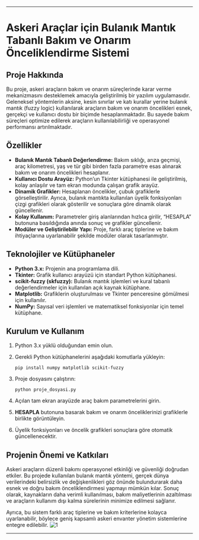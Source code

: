 

---

# Askeri Araçlar için Bulanık Mantık Tabanlı Bakım ve Onarım Önceliklendirme Sistemi

## Proje Hakkında

Bu proje, askeri araçların bakım ve onarım süreçlerinde karar verme mekanizmasını desteklemek amacıyla geliştirilmiş bir yazılım uygulamasıdır. Geleneksel yöntemlerin aksine, kesin sınırlar ve katı kurallar yerine bulanık mantık (fuzzy logic) kullanılarak araçların bakım ve onarım öncelikleri esnek, gerçekçi ve kullanıcı dostu bir biçimde hesaplanmaktadır. Bu sayede bakım süreçleri optimize edilerek araçların kullanılabilirliği ve operasyonel performansı artırılmaktadır.

## Özellikler

* **Bulanık Mantık Tabanlı Değerlendirme:** Bakım sıklığı, arıza geçmişi, araç kilometresi, yaş ve tür gibi birden fazla parametre esas alınarak bakım ve onarım öncelikleri hesaplanır.
* **Kullanıcı Dostu Arayüz:** Python’un Tkinter kütüphanesi ile geliştirilmiş, kolay anlaşılır ve tam ekran modunda çalışan grafik arayüz.
* **Dinamik Grafikler:** Hesaplanan öncelikler, çubuk grafiklerle görselleştirilir. Ayrıca, bulanık mantıkta kullanılan üyelik fonksiyonları çizgi grafikleri olarak gösterilir ve sonuçlara göre dinamik olarak güncellenir.
* **Kolay Kullanım:** Parametreler giriş alanlarından hızlıca girilir, “HESAPLA” butonuna basıldığında anında sonuç ve grafikler güncellenir.
* **Modüler ve Geliştirilebilir Yapı:** Proje, farklı araç tiplerine ve bakım ihtiyaçlarına uyarlanabilir şekilde modüler olarak tasarlanmıştır.

## Teknolojiler ve Kütüphaneler

* **Python 3.x:** Projenin ana programlama dili.
* **Tkinter:** Grafik kullanıcı arayüzü için standart Python kütüphanesi.
* **scikit-fuzzy (skfuzzy):** Bulanık mantık işlemleri ve kural tabanlı değerlendirmeler için kullanılan açık kaynak kütüphane.
* **Matplotlib:** Grafiklerin oluşturulması ve Tkinter penceresine gömülmesi için kullanılır.
* **NumPy:** Sayısal veri işlemleri ve matematiksel fonksiyonlar için temel kütüphane.

## Kurulum ve Kullanım

1. Python 3.x yüklü olduğundan emin olun.
2. Gerekli Python kütüphanelerini aşağıdaki komutlarla yükleyin:

   ```
   pip install numpy matplotlib scikit-fuzzy
   ```
3. Proje dosyasını çalıştırın:

   ```
   python proje_dosyasi.py
   ```
4. Açılan tam ekran arayüzde araç bakım parametrelerini girin.
5. **HESAPLA** butonuna basarak bakım ve onarım önceliklerinizi grafiklerle birlikte görüntüleyin.
6. Üyelik fonksiyonları ve öncelik grafikleri sonuçlara göre otomatik güncellenecektir.

## Projenin Önemi ve Katkıları

Askeri araçların düzenli bakımı operasyonel etkinliği ve güvenliği doğrudan etkiler. Bu projede kullanılan bulanık mantık yöntemi, gerçek dünya verilerindeki belirsizlik ve değişkenlikleri göz önünde bulundurarak daha esnek ve doğru bakım önceliklendirmesi yapmayı mümkün kılar. Sonuç olarak, kaynakların daha verimli kullanılması, bakım maliyetlerinin azaltılması ve araçların kullanım dışı kalma sürelerinin minimize edilmesi sağlanır.

Ayrıca, bu sistem farklı araç tiplerine ve bakım kriterlerine kolayca uyarlanabilir, böylece geniş kapsamlı askeri envanter yönetim sistemlerine entegre edilebilir.
![1](https://github.com/user-attachments/assets/335a3c18-ed7e-4a77-a9cd-0a882d4529c2)



---
